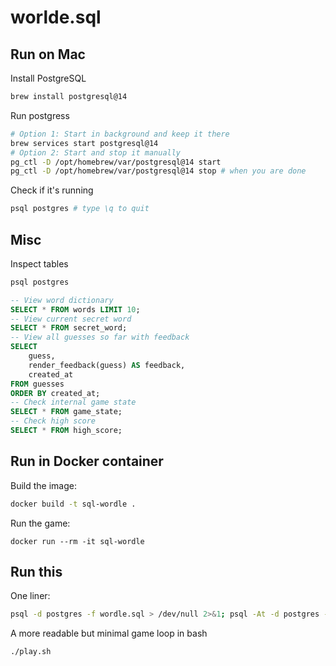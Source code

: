 # worlde.sql

## Run on Mac

Install PostgreSQL

```bash
brew install postgresql@14
```

Run postgress

```bash
# Option 1: Start in background and keep it there
brew services start postgresql@14
# Option 2: Start and stop it manually
pg_ctl -D /opt/homebrew/var/postgresql@14 start
pg_ctl -D /opt/homebrew/var/postgresql@14 stop # when you are done
```

Check if it's running

```bash
psql postgres # type \q to quit
```

## Misc

Inspect tables

```bash
psql postgres
```

```sql
-- View word dictionary
SELECT * FROM words LIMIT 10;
-- View current secret word
SELECT * FROM secret_word;
-- View all guesses so far with feedback
SELECT
    guess,
    render_feedback(guess) AS feedback,
    created_at
FROM guesses
ORDER BY created_at;
-- Check internal game state
SELECT * FROM game_state;
-- Check high score
SELECT * FROM high_score;
```

## Run in Docker container

Build the image:

```bash
docker build -t sql-wordle .
```

Run the game:

```
docker run --rm -it sql-wordle
```

## Run this

One liner:

```bash
psql -d postgres -f wordle.sql > /dev/null 2>&1; psql -At -d postgres -c "SELECT play_game('')"; while read g; do psql -At -d postgres -c "SELECT play_game('$g')"; done
```

A more readable but minimal game loop in bash

```bash
./play.sh
```
